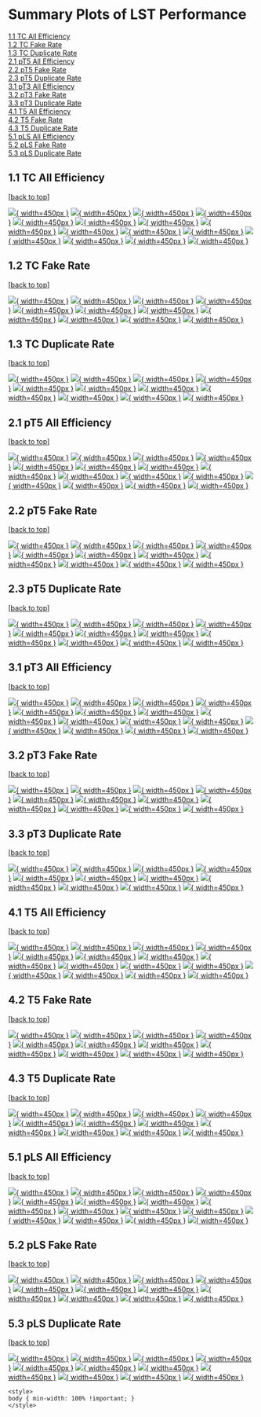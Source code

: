 # <a name="top"></a> Summary Plots of LST Performance

[1.1 TC All Efficiency](#1.1)<br/>[1.2 TC Fake Rate](#1.2)<br/>[1.3 TC Duplicate Rate](#1.3)<br/>[2.1 pT5 All Efficiency](#2.1)<br/>[2.2 pT5 Fake Rate](#2.2)<br/>[2.3 pT5 Duplicate Rate](#2.3)<br/>[3.1 pT3 All Efficiency](#3.1)<br/>[3.2 pT3 Fake Rate](#3.2)<br/>[3.3 pT3 Duplicate Rate](#3.3)<br/>[4.1 T5 All Efficiency](#4.1)<br/>[4.2 T5 Fake Rate](#4.2)<br/>[4.3 T5 Duplicate Rate](#4.3)<br/>[5.1 pLS All Efficiency](#5.1)<br/>[5.2 pLS Fake Rate](#5.2)<br/>[5.3 pLS Duplicate Rate](#5.3)<br/>

## <a name="1.1"></a> 1.1 TC All Efficiency

 [[back to top](#top)]

[![](../mtv/var/TC_0_eff_pt.png){ width=450px }](TC_0_eff_pt.html)
[![](../mtv/var/TC_0_eff_ptzoom.png){ width=450px }](TC_0_eff_ptzoom.html)
[![](../mtv/var/TC_0_eff_ptlow.png){ width=450px }](TC_0_eff_ptlow.html)
[![](../mtv/var/TC_0_eff_ptlowzoom.png){ width=450px }](TC_0_eff_ptlowzoom.html)
[![](../mtv/var/TC_0_eff_ptmtv.png){ width=450px }](TC_0_eff_ptmtv.html)
[![](../mtv/var/TC_0_eff_ptmtvzoom.png){ width=450px }](TC_0_eff_ptmtvzoom.html)
[![](../mtv/var/TC_0_eff_etacoarse.png){ width=450px }](TC_0_eff_etacoarse.html)
[![](../mtv/var/TC_0_eff_etacoarsezoom.png){ width=450px }](TC_0_eff_etacoarsezoom.html)
[![](../mtv/var/TC_0_eff_eta.png){ width=450px }](TC_0_eff_eta.html)
[![](../mtv/var/TC_0_eff_etazoom.png){ width=450px }](TC_0_eff_etazoom.html)
[![](../mtv/var/TC_0_eff_dxycoarse.png){ width=450px }](TC_0_eff_dxycoarse.html)
[![](../mtv/var/TC_0_eff_dzcoarse.png){ width=450px }](TC_0_eff_dzcoarse.html)
[![](../mtv/var/TC_0_eff_dxy.png){ width=450px }](TC_0_eff_dxy.html)
[![](../mtv/var/TC_0_eff_dz.png){ width=450px }](TC_0_eff_dz.html)
[![](../mtv/var/TC_0_eff_phi.png){ width=450px }](TC_0_eff_phi.html)

## <a name="1.2"></a> 1.2 TC Fake Rate

 [[back to top](#top)]

[![](../mtv/var/TC_fakerate_pt.png){ width=450px }](TC_fakerate_pt.html)
[![](../mtv/var/TC_fakerate_ptzoom.png){ width=450px }](TC_fakerate_ptzoom.html)
[![](../mtv/var/TC_fakerate_ptlow.png){ width=450px }](TC_fakerate_ptlow.html)
[![](../mtv/var/TC_fakerate_ptlowzoom.png){ width=450px }](TC_fakerate_ptlowzoom.html)
[![](../mtv/var/TC_fakerate_ptmtv.png){ width=450px }](TC_fakerate_ptmtv.html)
[![](../mtv/var/TC_fakerate_ptmtvzoom.png){ width=450px }](TC_fakerate_ptmtvzoom.html)
[![](../mtv/var/TC_fakerate_etacoarse.png){ width=450px }](TC_fakerate_etacoarse.html)
[![](../mtv/var/TC_fakerate_etacoarsezoom.png){ width=450px }](TC_fakerate_etacoarsezoom.html)
[![](../mtv/var/TC_fakerate_eta.png){ width=450px }](TC_fakerate_eta.html)
[![](../mtv/var/TC_fakerate_etazoom.png){ width=450px }](TC_fakerate_etazoom.html)
[![](../mtv/var/TC_fakerate_phi.png){ width=450px }](TC_fakerate_phi.html)

## <a name="1.3"></a> 1.3 TC Duplicate Rate

 [[back to top](#top)]

[![](../mtv/var/TC_duplrate_pt.png){ width=450px }](TC_duplrate_pt.html)
[![](../mtv/var/TC_duplrate_ptzoom.png){ width=450px }](TC_duplrate_ptzoom.html)
[![](../mtv/var/TC_duplrate_ptlow.png){ width=450px }](TC_duplrate_ptlow.html)
[![](../mtv/var/TC_duplrate_ptlowzoom.png){ width=450px }](TC_duplrate_ptlowzoom.html)
[![](../mtv/var/TC_duplrate_ptmtv.png){ width=450px }](TC_duplrate_ptmtv.html)
[![](../mtv/var/TC_duplrate_ptmtvzoom.png){ width=450px }](TC_duplrate_ptmtvzoom.html)
[![](../mtv/var/TC_duplrate_etacoarse.png){ width=450px }](TC_duplrate_etacoarse.html)
[![](../mtv/var/TC_duplrate_etacoarsezoom.png){ width=450px }](TC_duplrate_etacoarsezoom.html)
[![](../mtv/var/TC_duplrate_eta.png){ width=450px }](TC_duplrate_eta.html)
[![](../mtv/var/TC_duplrate_etazoom.png){ width=450px }](TC_duplrate_etazoom.html)
[![](../mtv/var/TC_duplrate_phi.png){ width=450px }](TC_duplrate_phi.html)

## <a name="2.1"></a> 2.1 pT5 All Efficiency

 [[back to top](#top)]

[![](../mtv/var/pT5_0_eff_pt.png){ width=450px }](pT5_0_eff_pt.html)
[![](../mtv/var/pT5_0_eff_ptzoom.png){ width=450px }](pT5_0_eff_ptzoom.html)
[![](../mtv/var/pT5_0_eff_ptlow.png){ width=450px }](pT5_0_eff_ptlow.html)
[![](../mtv/var/pT5_0_eff_ptlowzoom.png){ width=450px }](pT5_0_eff_ptlowzoom.html)
[![](../mtv/var/pT5_0_eff_ptmtv.png){ width=450px }](pT5_0_eff_ptmtv.html)
[![](../mtv/var/pT5_0_eff_ptmtvzoom.png){ width=450px }](pT5_0_eff_ptmtvzoom.html)
[![](../mtv/var/pT5_0_eff_etacoarse.png){ width=450px }](pT5_0_eff_etacoarse.html)
[![](../mtv/var/pT5_0_eff_etacoarsezoom.png){ width=450px }](pT5_0_eff_etacoarsezoom.html)
[![](../mtv/var/pT5_0_eff_eta.png){ width=450px }](pT5_0_eff_eta.html)
[![](../mtv/var/pT5_0_eff_etazoom.png){ width=450px }](pT5_0_eff_etazoom.html)
[![](../mtv/var/pT5_0_eff_dxycoarse.png){ width=450px }](pT5_0_eff_dxycoarse.html)
[![](../mtv/var/pT5_0_eff_dzcoarse.png){ width=450px }](pT5_0_eff_dzcoarse.html)
[![](../mtv/var/pT5_0_eff_dxy.png){ width=450px }](pT5_0_eff_dxy.html)
[![](../mtv/var/pT5_0_eff_dz.png){ width=450px }](pT5_0_eff_dz.html)
[![](../mtv/var/pT5_0_eff_phi.png){ width=450px }](pT5_0_eff_phi.html)

## <a name="2.2"></a> 2.2 pT5 Fake Rate

 [[back to top](#top)]

[![](../mtv/var/pT5_fakerate_pt.png){ width=450px }](pT5_fakerate_pt.html)
[![](../mtv/var/pT5_fakerate_ptzoom.png){ width=450px }](pT5_fakerate_ptzoom.html)
[![](../mtv/var/pT5_fakerate_ptlow.png){ width=450px }](pT5_fakerate_ptlow.html)
[![](../mtv/var/pT5_fakerate_ptlowzoom.png){ width=450px }](pT5_fakerate_ptlowzoom.html)
[![](../mtv/var/pT5_fakerate_ptmtv.png){ width=450px }](pT5_fakerate_ptmtv.html)
[![](../mtv/var/pT5_fakerate_ptmtvzoom.png){ width=450px }](pT5_fakerate_ptmtvzoom.html)
[![](../mtv/var/pT5_fakerate_etacoarse.png){ width=450px }](pT5_fakerate_etacoarse.html)
[![](../mtv/var/pT5_fakerate_etacoarsezoom.png){ width=450px }](pT5_fakerate_etacoarsezoom.html)
[![](../mtv/var/pT5_fakerate_eta.png){ width=450px }](pT5_fakerate_eta.html)
[![](../mtv/var/pT5_fakerate_etazoom.png){ width=450px }](pT5_fakerate_etazoom.html)
[![](../mtv/var/pT5_fakerate_phi.png){ width=450px }](pT5_fakerate_phi.html)

## <a name="2.3"></a> 2.3 pT5 Duplicate Rate

 [[back to top](#top)]

[![](../mtv/var/pT5_duplrate_pt.png){ width=450px }](pT5_duplrate_pt.html)
[![](../mtv/var/pT5_duplrate_ptzoom.png){ width=450px }](pT5_duplrate_ptzoom.html)
[![](../mtv/var/pT5_duplrate_ptlow.png){ width=450px }](pT5_duplrate_ptlow.html)
[![](../mtv/var/pT5_duplrate_ptlowzoom.png){ width=450px }](pT5_duplrate_ptlowzoom.html)
[![](../mtv/var/pT5_duplrate_ptmtv.png){ width=450px }](pT5_duplrate_ptmtv.html)
[![](../mtv/var/pT5_duplrate_ptmtvzoom.png){ width=450px }](pT5_duplrate_ptmtvzoom.html)
[![](../mtv/var/pT5_duplrate_etacoarse.png){ width=450px }](pT5_duplrate_etacoarse.html)
[![](../mtv/var/pT5_duplrate_etacoarsezoom.png){ width=450px }](pT5_duplrate_etacoarsezoom.html)
[![](../mtv/var/pT5_duplrate_eta.png){ width=450px }](pT5_duplrate_eta.html)
[![](../mtv/var/pT5_duplrate_etazoom.png){ width=450px }](pT5_duplrate_etazoom.html)
[![](../mtv/var/pT5_duplrate_phi.png){ width=450px }](pT5_duplrate_phi.html)

## <a name="3.1"></a> 3.1 pT3 All Efficiency

 [[back to top](#top)]

[![](../mtv/var/pT3_0_eff_pt.png){ width=450px }](pT3_0_eff_pt.html)
[![](../mtv/var/pT3_0_eff_ptzoom.png){ width=450px }](pT3_0_eff_ptzoom.html)
[![](../mtv/var/pT3_0_eff_ptlow.png){ width=450px }](pT3_0_eff_ptlow.html)
[![](../mtv/var/pT3_0_eff_ptlowzoom.png){ width=450px }](pT3_0_eff_ptlowzoom.html)
[![](../mtv/var/pT3_0_eff_ptmtv.png){ width=450px }](pT3_0_eff_ptmtv.html)
[![](../mtv/var/pT3_0_eff_ptmtvzoom.png){ width=450px }](pT3_0_eff_ptmtvzoom.html)
[![](../mtv/var/pT3_0_eff_etacoarse.png){ width=450px }](pT3_0_eff_etacoarse.html)
[![](../mtv/var/pT3_0_eff_etacoarsezoom.png){ width=450px }](pT3_0_eff_etacoarsezoom.html)
[![](../mtv/var/pT3_0_eff_eta.png){ width=450px }](pT3_0_eff_eta.html)
[![](../mtv/var/pT3_0_eff_etazoom.png){ width=450px }](pT3_0_eff_etazoom.html)
[![](../mtv/var/pT3_0_eff_dxycoarse.png){ width=450px }](pT3_0_eff_dxycoarse.html)
[![](../mtv/var/pT3_0_eff_dzcoarse.png){ width=450px }](pT3_0_eff_dzcoarse.html)
[![](../mtv/var/pT3_0_eff_dxy.png){ width=450px }](pT3_0_eff_dxy.html)
[![](../mtv/var/pT3_0_eff_dz.png){ width=450px }](pT3_0_eff_dz.html)
[![](../mtv/var/pT3_0_eff_phi.png){ width=450px }](pT3_0_eff_phi.html)

## <a name="3.2"></a> 3.2 pT3 Fake Rate

 [[back to top](#top)]

[![](../mtv/var/pT3_fakerate_pt.png){ width=450px }](pT3_fakerate_pt.html)
[![](../mtv/var/pT3_fakerate_ptzoom.png){ width=450px }](pT3_fakerate_ptzoom.html)
[![](../mtv/var/pT3_fakerate_ptlow.png){ width=450px }](pT3_fakerate_ptlow.html)
[![](../mtv/var/pT3_fakerate_ptlowzoom.png){ width=450px }](pT3_fakerate_ptlowzoom.html)
[![](../mtv/var/pT3_fakerate_ptmtv.png){ width=450px }](pT3_fakerate_ptmtv.html)
[![](../mtv/var/pT3_fakerate_ptmtvzoom.png){ width=450px }](pT3_fakerate_ptmtvzoom.html)
[![](../mtv/var/pT3_fakerate_etacoarse.png){ width=450px }](pT3_fakerate_etacoarse.html)
[![](../mtv/var/pT3_fakerate_etacoarsezoom.png){ width=450px }](pT3_fakerate_etacoarsezoom.html)
[![](../mtv/var/pT3_fakerate_eta.png){ width=450px }](pT3_fakerate_eta.html)
[![](../mtv/var/pT3_fakerate_etazoom.png){ width=450px }](pT3_fakerate_etazoom.html)
[![](../mtv/var/pT3_fakerate_phi.png){ width=450px }](pT3_fakerate_phi.html)

## <a name="3.3"></a> 3.3 pT3 Duplicate Rate

 [[back to top](#top)]

[![](../mtv/var/pT3_duplrate_pt.png){ width=450px }](pT3_duplrate_pt.html)
[![](../mtv/var/pT3_duplrate_ptzoom.png){ width=450px }](pT3_duplrate_ptzoom.html)
[![](../mtv/var/pT3_duplrate_ptlow.png){ width=450px }](pT3_duplrate_ptlow.html)
[![](../mtv/var/pT3_duplrate_ptlowzoom.png){ width=450px }](pT3_duplrate_ptlowzoom.html)
[![](../mtv/var/pT3_duplrate_ptmtv.png){ width=450px }](pT3_duplrate_ptmtv.html)
[![](../mtv/var/pT3_duplrate_ptmtvzoom.png){ width=450px }](pT3_duplrate_ptmtvzoom.html)
[![](../mtv/var/pT3_duplrate_etacoarse.png){ width=450px }](pT3_duplrate_etacoarse.html)
[![](../mtv/var/pT3_duplrate_etacoarsezoom.png){ width=450px }](pT3_duplrate_etacoarsezoom.html)
[![](../mtv/var/pT3_duplrate_eta.png){ width=450px }](pT3_duplrate_eta.html)
[![](../mtv/var/pT3_duplrate_etazoom.png){ width=450px }](pT3_duplrate_etazoom.html)
[![](../mtv/var/pT3_duplrate_phi.png){ width=450px }](pT3_duplrate_phi.html)

## <a name="4.1"></a> 4.1 T5 All Efficiency

 [[back to top](#top)]

[![](../mtv/var/T5_0_eff_pt.png){ width=450px }](T5_0_eff_pt.html)
[![](../mtv/var/T5_0_eff_ptzoom.png){ width=450px }](T5_0_eff_ptzoom.html)
[![](../mtv/var/T5_0_eff_ptlow.png){ width=450px }](T5_0_eff_ptlow.html)
[![](../mtv/var/T5_0_eff_ptlowzoom.png){ width=450px }](T5_0_eff_ptlowzoom.html)
[![](../mtv/var/T5_0_eff_ptmtv.png){ width=450px }](T5_0_eff_ptmtv.html)
[![](../mtv/var/T5_0_eff_ptmtvzoom.png){ width=450px }](T5_0_eff_ptmtvzoom.html)
[![](../mtv/var/T5_0_eff_etacoarse.png){ width=450px }](T5_0_eff_etacoarse.html)
[![](../mtv/var/T5_0_eff_etacoarsezoom.png){ width=450px }](T5_0_eff_etacoarsezoom.html)
[![](../mtv/var/T5_0_eff_eta.png){ width=450px }](T5_0_eff_eta.html)
[![](../mtv/var/T5_0_eff_etazoom.png){ width=450px }](T5_0_eff_etazoom.html)
[![](../mtv/var/T5_0_eff_dxycoarse.png){ width=450px }](T5_0_eff_dxycoarse.html)
[![](../mtv/var/T5_0_eff_dzcoarse.png){ width=450px }](T5_0_eff_dzcoarse.html)
[![](../mtv/var/T5_0_eff_dxy.png){ width=450px }](T5_0_eff_dxy.html)
[![](../mtv/var/T5_0_eff_dz.png){ width=450px }](T5_0_eff_dz.html)
[![](../mtv/var/T5_0_eff_phi.png){ width=450px }](T5_0_eff_phi.html)

## <a name="4.2"></a> 4.2 T5 Fake Rate

 [[back to top](#top)]

[![](../mtv/var/T5_fakerate_pt.png){ width=450px }](T5_fakerate_pt.html)
[![](../mtv/var/T5_fakerate_ptzoom.png){ width=450px }](T5_fakerate_ptzoom.html)
[![](../mtv/var/T5_fakerate_ptlow.png){ width=450px }](T5_fakerate_ptlow.html)
[![](../mtv/var/T5_fakerate_ptlowzoom.png){ width=450px }](T5_fakerate_ptlowzoom.html)
[![](../mtv/var/T5_fakerate_ptmtv.png){ width=450px }](T5_fakerate_ptmtv.html)
[![](../mtv/var/T5_fakerate_ptmtvzoom.png){ width=450px }](T5_fakerate_ptmtvzoom.html)
[![](../mtv/var/T5_fakerate_etacoarse.png){ width=450px }](T5_fakerate_etacoarse.html)
[![](../mtv/var/T5_fakerate_etacoarsezoom.png){ width=450px }](T5_fakerate_etacoarsezoom.html)
[![](../mtv/var/T5_fakerate_eta.png){ width=450px }](T5_fakerate_eta.html)
[![](../mtv/var/T5_fakerate_etazoom.png){ width=450px }](T5_fakerate_etazoom.html)
[![](../mtv/var/T5_fakerate_phi.png){ width=450px }](T5_fakerate_phi.html)

## <a name="4.3"></a> 4.3 T5 Duplicate Rate

 [[back to top](#top)]

[![](../mtv/var/T5_duplrate_pt.png){ width=450px }](T5_duplrate_pt.html)
[![](../mtv/var/T5_duplrate_ptzoom.png){ width=450px }](T5_duplrate_ptzoom.html)
[![](../mtv/var/T5_duplrate_ptlow.png){ width=450px }](T5_duplrate_ptlow.html)
[![](../mtv/var/T5_duplrate_ptlowzoom.png){ width=450px }](T5_duplrate_ptlowzoom.html)
[![](../mtv/var/T5_duplrate_ptmtv.png){ width=450px }](T5_duplrate_ptmtv.html)
[![](../mtv/var/T5_duplrate_ptmtvzoom.png){ width=450px }](T5_duplrate_ptmtvzoom.html)
[![](../mtv/var/T5_duplrate_etacoarse.png){ width=450px }](T5_duplrate_etacoarse.html)
[![](../mtv/var/T5_duplrate_etacoarsezoom.png){ width=450px }](T5_duplrate_etacoarsezoom.html)
[![](../mtv/var/T5_duplrate_eta.png){ width=450px }](T5_duplrate_eta.html)
[![](../mtv/var/T5_duplrate_etazoom.png){ width=450px }](T5_duplrate_etazoom.html)
[![](../mtv/var/T5_duplrate_phi.png){ width=450px }](T5_duplrate_phi.html)

## <a name="5.1"></a> 5.1 pLS All Efficiency

 [[back to top](#top)]

[![](../mtv/var/pLS_0_eff_pt.png){ width=450px }](pLS_0_eff_pt.html)
[![](../mtv/var/pLS_0_eff_ptzoom.png){ width=450px }](pLS_0_eff_ptzoom.html)
[![](../mtv/var/pLS_0_eff_ptlow.png){ width=450px }](pLS_0_eff_ptlow.html)
[![](../mtv/var/pLS_0_eff_ptlowzoom.png){ width=450px }](pLS_0_eff_ptlowzoom.html)
[![](../mtv/var/pLS_0_eff_ptmtv.png){ width=450px }](pLS_0_eff_ptmtv.html)
[![](../mtv/var/pLS_0_eff_ptmtvzoom.png){ width=450px }](pLS_0_eff_ptmtvzoom.html)
[![](../mtv/var/pLS_0_eff_etacoarse.png){ width=450px }](pLS_0_eff_etacoarse.html)
[![](../mtv/var/pLS_0_eff_etacoarsezoom.png){ width=450px }](pLS_0_eff_etacoarsezoom.html)
[![](../mtv/var/pLS_0_eff_eta.png){ width=450px }](pLS_0_eff_eta.html)
[![](../mtv/var/pLS_0_eff_etazoom.png){ width=450px }](pLS_0_eff_etazoom.html)
[![](../mtv/var/pLS_0_eff_dxycoarse.png){ width=450px }](pLS_0_eff_dxycoarse.html)
[![](../mtv/var/pLS_0_eff_dzcoarse.png){ width=450px }](pLS_0_eff_dzcoarse.html)
[![](../mtv/var/pLS_0_eff_dxy.png){ width=450px }](pLS_0_eff_dxy.html)
[![](../mtv/var/pLS_0_eff_dz.png){ width=450px }](pLS_0_eff_dz.html)
[![](../mtv/var/pLS_0_eff_phi.png){ width=450px }](pLS_0_eff_phi.html)

## <a name="5.2"></a> 5.2 pLS Fake Rate

 [[back to top](#top)]

[![](../mtv/var/pLS_fakerate_pt.png){ width=450px }](pLS_fakerate_pt.html)
[![](../mtv/var/pLS_fakerate_ptzoom.png){ width=450px }](pLS_fakerate_ptzoom.html)
[![](../mtv/var/pLS_fakerate_ptlow.png){ width=450px }](pLS_fakerate_ptlow.html)
[![](../mtv/var/pLS_fakerate_ptlowzoom.png){ width=450px }](pLS_fakerate_ptlowzoom.html)
[![](../mtv/var/pLS_fakerate_ptmtv.png){ width=450px }](pLS_fakerate_ptmtv.html)
[![](../mtv/var/pLS_fakerate_ptmtvzoom.png){ width=450px }](pLS_fakerate_ptmtvzoom.html)
[![](../mtv/var/pLS_fakerate_etacoarse.png){ width=450px }](pLS_fakerate_etacoarse.html)
[![](../mtv/var/pLS_fakerate_etacoarsezoom.png){ width=450px }](pLS_fakerate_etacoarsezoom.html)
[![](../mtv/var/pLS_fakerate_eta.png){ width=450px }](pLS_fakerate_eta.html)
[![](../mtv/var/pLS_fakerate_etazoom.png){ width=450px }](pLS_fakerate_etazoom.html)
[![](../mtv/var/pLS_fakerate_phi.png){ width=450px }](pLS_fakerate_phi.html)

## <a name="5.3"></a> 5.3 pLS Duplicate Rate

 [[back to top](#top)]

[![](../mtv/var/pLS_duplrate_pt.png){ width=450px }](pLS_duplrate_pt.html)
[![](../mtv/var/pLS_duplrate_ptzoom.png){ width=450px }](pLS_duplrate_ptzoom.html)
[![](../mtv/var/pLS_duplrate_ptlow.png){ width=450px }](pLS_duplrate_ptlow.html)
[![](../mtv/var/pLS_duplrate_ptlowzoom.png){ width=450px }](pLS_duplrate_ptlowzoom.html)
[![](../mtv/var/pLS_duplrate_ptmtv.png){ width=450px }](pLS_duplrate_ptmtv.html)
[![](../mtv/var/pLS_duplrate_ptmtvzoom.png){ width=450px }](pLS_duplrate_ptmtvzoom.html)
[![](../mtv/var/pLS_duplrate_etacoarse.png){ width=450px }](pLS_duplrate_etacoarse.html)
[![](../mtv/var/pLS_duplrate_etacoarsezoom.png){ width=450px }](pLS_duplrate_etacoarsezoom.html)
[![](../mtv/var/pLS_duplrate_eta.png){ width=450px }](pLS_duplrate_eta.html)
[![](../mtv/var/pLS_duplrate_etazoom.png){ width=450px }](pLS_duplrate_etazoom.html)
[![](../mtv/var/pLS_duplrate_phi.png){ width=450px }](pLS_duplrate_phi.html)


``` {=html}
<style>
body { min-width: 100% !important; }
</style>
```
